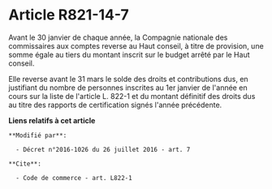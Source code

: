 # Article R821-14-7

Avant le 30 janvier de chaque année, la Compagnie nationale des commissaires aux comptes reverse au Haut conseil, à titre de
provision, une somme égale au tiers du montant inscrit sur le budget arrêté par le Haut conseil. 

Elle reverse avant le 31 mars le solde des droits et contributions dus, en justifiant du nombre de personnes inscrites au 1er
janvier de l'année en cours sur la liste de l'article L. 822-1 et du montant définitif des droits dus au titre des rapports
de certification signés l'année précédente.

**Liens relatifs à cet article**

	**Modifié par**:

	  - Décret n°2016-1026 du 26 juillet 2016 - art. 7

	**Cite**:

	  - Code de commerce - art. L822-1
